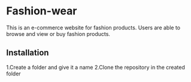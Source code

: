 # Fashion-wear
This is an e-commerce website for fashion products. Users are able to browse and view or buy fashion products.
## Installation
1.Create a folder and give it a name
2.Clone the repository in the created folder
